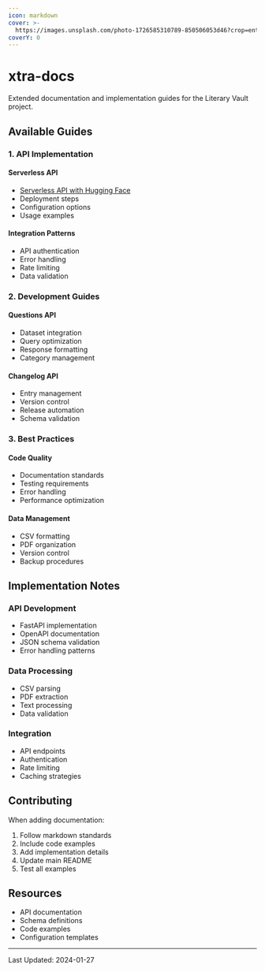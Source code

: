 ```yaml
---
icon: markdown
cover: >-
  https://images.unsplash.com/photo-1726585310789-850506053d46?crop=entropy&cs=srgb&fm=jpg&ixid=M3wxOTcwMjR8MHwxfHNlYXJjaHw5fHxkb2N8ZW58MHx8fHwxNzMwMzI1NzUxfDA&ixlib=rb-4.0.3&q=85
coverY: 0
---
```


# xtra-docs

Extended documentation and implementation guides for the Literary Vault project.

## Available Guides

### 1. API Implementation

#### Serverless API

* [Serverless API with Hugging Face](broken-reference)
* Deployment steps
* Configuration options
* Usage examples

#### Integration Patterns

* API authentication
* Error handling
* Rate limiting
* Data validation

### 2. Development Guides

#### Questions API

* Dataset integration
* Query optimization
* Response formatting
* Category management

#### Changelog API

* Entry management
* Version control
* Release automation
* Schema validation

### 3. Best Practices

#### Code Quality

* Documentation standards
* Testing requirements
* Error handling
* Performance optimization

#### Data Management

* CSV formatting
* PDF organization
* Version control
* Backup procedures

## Implementation Notes

### API Development

* FastAPI implementation
* OpenAPI documentation
* JSON schema validation
* Error handling patterns

### Data Processing

* CSV parsing
* PDF extraction
* Text processing
* Data validation

### Integration

* API endpoints
* Authentication
* Rate limiting
* Caching strategies

## Contributing

When adding documentation:

1. Follow markdown standards
2. Include code examples
3. Add implementation details
4. Update main README
5. Test all examples

## Resources

* API documentation
* Schema definitions
* Code examples
* Configuration templates

***

Last Updated: 2024-01-27
